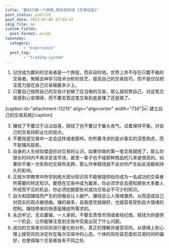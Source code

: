 ```yaml
---
title: "赢利只是一个旅程,而非目的地 [交易经验]"
post_status: publish
post_date: 2023-07-08 23:09:47
skip_file: no
custom_fields: 
  post-format: aside
taxonomy:
  category:
        - "experience"
  post_tag:
        - "trading-system"
---
```


1. 记住成为赢利的交易者是一个旅程，而非目的地。世界上并不存在只赢不输的交易者。聚精会神学习技术分析的技艺，提高自己的交易技巧，而不是仅仅把注意力放在自己交易输赢多少上。
2. 只要自己按照自己的交易计划做了应当做的交易，那么就祝贺自己，对这笔交易感到心安理得，而不要去管这笔交易到底是赚了还是赔了。

[caption id="attachment-13215" align="aligncenter" width="730"]![](https://cdn.fendou.la/funstoutiao/2019/04/1557232863-Trading-System.jpg) 建立自己的交易系统[/caption]

3. 赚钱了不要过于沾沾自喜，赔钱了也不要过于垂头丧气。试着保持平衡，对自己的交易持职业化的观点。
4. 不要指望交易中一定会这样或者那样。你所要寻求的是对事实的深思熟虑，而不是捕风捉影。
5. 自身的人生经验塑造你对交易的认识。如果你做的第一笔交易就赔了，那么你很长时间内不再涉足该市场，甚至一辈子也不碰那种商品的几率是很高的。如果你不被一次失败的交易所击跨，那么作单赔钱就不会对你产生如此消极和持久的影响。
6. 正规大学教育中所学到绝大部分知识并不能够提供给你成为一名成功的交易者所需要的特定知识。要想在交易中成为赢家，你必须学会去感知那些大多数人所视而不见的机会，你必须挖掘那些对成功交易必不可少的知识。
7. 自大和因赚钱而产生的骄傲会让人破产。赚钱会让人情绪激昂，从而造成自己对现实的观点被扭曲。赚的越多，自我感觉就越好，也就容易受到自大情绪的控制。赚钱带来的快感是赌徒所需求的。
8. 永远牢记，无论赢输，一人承担。不要去责怪市场或者经纪商。赔钱为你提供一个机会，让你能够注意到交易中究竟出现了什么问题。
9. 成功的交易者对风险进行量化和分析，真正的理解并接受风险。从情绪上和心理上接受风险决定你在每次交易中的心态。个体的风险容忍度和交易时间的偏好，也使得每个交易者各有不同之处.

